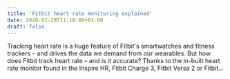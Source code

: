 ```yaml
---
title: 'Fitbit heart rate monitoring explained'
date: 2020-02-20T11:18:00+01:00
draft: false
---
```


Tracking heart rate is a huge feature of Fitbit's smartwatches and fitness trackers – and drives the data we demand from our wearables. But how does Fitbit track heart rate – and is it accurate? Thanks to the in-built heart rate monitor found in the Inspire HR, Fitbit Charge 3, Fitbit Versa 2 or Fitbit…
